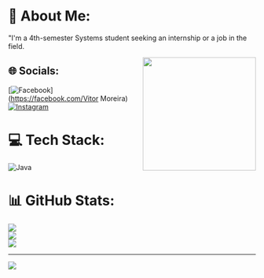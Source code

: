 # 💫 About Me:
"I'm a 4th-semester Systems student seeking an internship or a job in the field.

<img align= 'right' src="https://media2.giphy.com/media/v1.Y2lkPTc5MGI3NjExYmN0a2d0ZjZwdHQ5MnQxNG91ZGhwaXk0bTF5YW41eHpvdGMyZGZidSZlcD12MV9pbnRlcm5hbF9naWZfYnlfaWQmY3Q9cw/50EDybcf4H0q0HO9Wz/giphy.gif"
width="230">
## 🌐 Socials:
[![Facebook](https://img.shields.io/badge/Facebook-%231877F2.svg?logo=Facebook&logoColor=white)](https://facebook.com/Vitor Moreira) [![Instagram](https://img.shields.io/badge/Instagram-%23E4405F.svg?logo=Instagram&logoColor=white)](https://instagram.com/@vitor__sorvete) 

# 💻 Tech Stack:
![Java](https://img.shields.io/badge/java-%23ED8B00.svg?style=flat&logo=openjdk&logoColor=white)
# 📊 GitHub Stats:
![](https://github-readme-stats.vercel.app/api?username=VitorSorvete&theme=buefy&hide_border=false&include_all_commits=false&count_private=false)<br/>
![](https://github-readme-streak-stats.herokuapp.com/?user=VitorSorvete&theme=buefy&hide_border=false)<br/>
![](https://github-readme-stats.vercel.app/api/top-langs/?username=VitorSorvete&theme=buefy&hide_border=false&include_all_commits=false&count_private=false&layout=compact)

---
[![](https://visitcount.itsvg.in/api?id=VitorSorvete&icon=0&color=0)](https://visitcount.itsvg.in)
